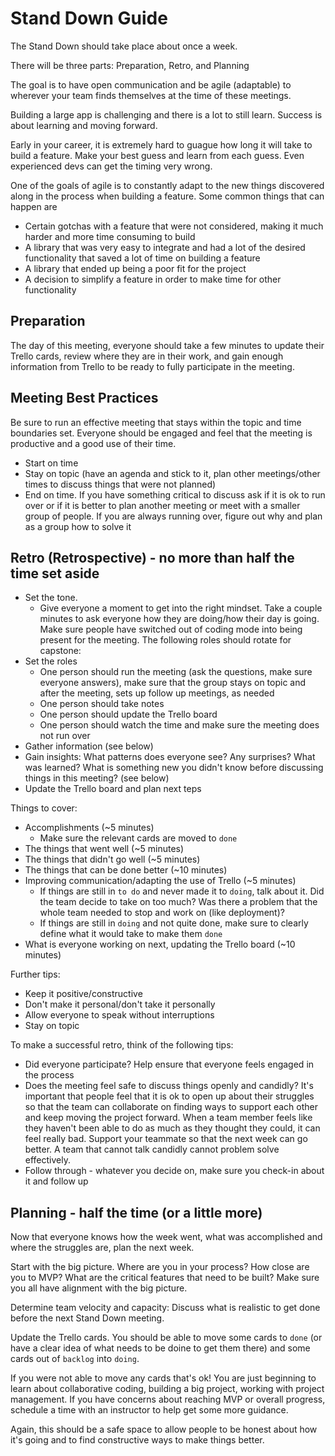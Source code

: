 # Stand Down Guide

The Stand Down should take place about once a week.

There will be three parts: Preparation, Retro, and Planning

The goal is to have open communication and be agile (adaptable) to wherever your team finds themselves at the time of these meetings.

Building a large app is challenging and there is a lot to still learn. Success is about learning and moving forward. 

Early in your career, it is extremely hard to guague how long it will take to build a feature. Make your best guess and learn from each guess. Even experienced devs can get the timing very wrong.

One of the goals of agile is to constantly adapt to the new things discovered along in the process when building a feature. Some common things that can happen are
- Certain gotchas with a feature that were not considered, making it much harder and more time consuming to build
- A library that was very easy to integrate and had a lot of the desired functionality that saved a lot of time on building a feature
- A library that ended up being a poor fit for the project 
- A decision to simplify a feature in order to make time for other functionality 

## Preparation

The day of this meeting, everyone should take a few minutes to update their Trello cards, review where they are in their work, and gain enough information from Trello to be ready to fully participate in the meeting. 

## Meeting Best Practices

Be sure to run an effective meeting that stays within the topic and time boundaries set. Everyone should be engaged and feel that the meeting is productive and a good use of their time. 

- Start on time
- Stay on topic (have an agenda and stick to it, plan other meetings/other times to discuss things that were not planned)
- End on time. If you have something critical to discuss ask if it is ok to run over or if it is better to plan another meeting or meet with a smaller group of people. If you are always running over, figure out why and plan as a group how to solve it

## Retro (Retrospective) - no more than half the time set aside

- Set the tone.
  -  Give everyone a moment to get into the right mindset. Take a couple minutes to ask everyone how they are doing/how their day is going. Make sure people have switched out of coding mode into being present for the meeting. 
The following roles should rotate for capstone:
- Set the roles
  - One person should run the meeting (ask the questions, make sure everyone answers), make sure that the group stays on topic and after the meeting, sets up follow up meetings, as needed
  - One person should take notes
  - One person should update the Trello board
  - One person should watch the time and make sure the meeting does not run over
- Gather information (see below)
- Gain insights: What patterns does everyone see? Any surprises? What was learned? What is something new you didn't know before discussing things in this meeting? (see below)
- Update the Trello board and plan next teps

Things to cover:

- Accomplishments (~5 minutes)
  - Make sure the relevant cards are moved to `done` 
- The things that went well (~5 minutes)
- The things that didn't go well (~5 minutes)
- The things that can be done better (~10 minutes)
- Improving communication/adapting the use of Trello (~5 minutes)
  -  If things are still in `to do` and never made it to `doing`, talk about it. Did the team decide to take on too much? Was there a problem that the whole team needed to stop and work on (like deployment)? 
  - If things are still in `doing` and not quite done, make sure to clearly define what it would take to make them `done`
- What is everyone working on next, updating the Trello board (~10 minutes)


Further tips:

- Keep it positive/constructive
- Don't make it personal/don't take it personally
- Allow everyone to speak without interruptions
- Stay on topic

To make a successful retro, think of the following tips:
- Did everyone participate? Help ensure that everyone feels engaged in the process
- Does the meeting feel safe to discuss things openly and candidly? It's important that people feel that it is ok to open up about their struggles so that the team can collaborate on finding ways to support each other and keep moving the project forward. When a team member feels like they haven't been able to do as much as they thought they could, it can feel really bad. Support your teammate so that the next week can go better. A team that cannot talk candidly cannot problem solve effectively.
- Follow through - whatever you decide on, make sure you check-in about it and follow up

## Planning - half the time (or a little more)

Now that everyone knows how the week went, what was accomplished and where the struggles are, plan the next week.

Start with the big picture. Where are you in your process? How close are you to MVP? What are the critical features that need to be built? Make sure you all have alignment with the big picture.

Determine team velocity and capacity: Discuss what is realistic to get done before the next Stand Down meeting. 

Update the Trello cards. You should be able to move some cards to `done` (or have a clear idea of what needs to be doine to get them there) and some cards out of `backlog` into `doing`. 

If you were not able to move any cards that's ok! You are just beginning to learn about collaborative coding, building a big project, working with project management. If you have concerns about reaching MVP or overall progress, schedule a time with an instructor to help get some more guidance. 

Again, this should be a safe space to allow people to be honest about how it's going and to find constructive ways to make things better.


